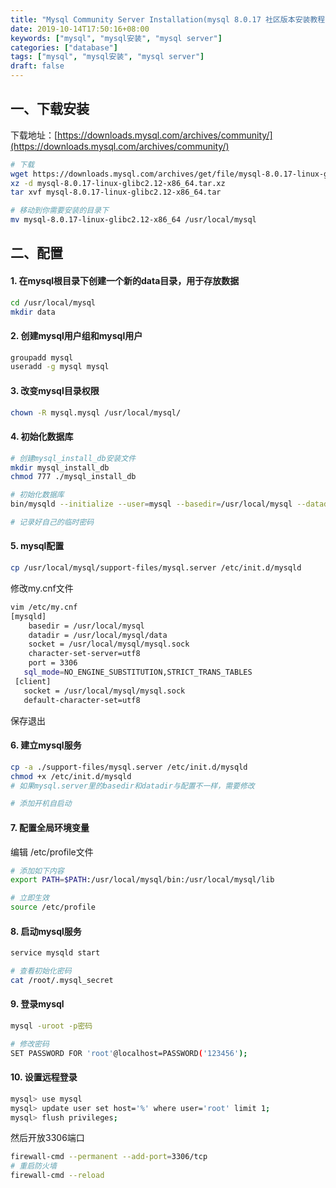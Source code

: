 ```yaml
---
title: "Mysql Community Server Installation(mysql 8.0.17 社区版本安装教程)"
date: 2019-10-14T17:50:16+08:00
keywords: ["mysql", "mysql安装", "mysql server"]
categories: ["database"]
tags: ["mysql", "mysql安装", "mysql server"]
draft: false
---
```


## 一、下载安装
下载地址：[https://downloads.mysql.com/archives/community/](https://downloads.mysql.com/archives/community/)

```bash
# 下载
wget https://downloads.mysql.com/archives/get/file/mysql-8.0.17-linux-glibc2.12-x86_64.tar.xz
xz -d mysql-8.0.17-linux-glibc2.12-x86_64.tar.xz
tar xvf mysql-8.0.17-linux-glibc2.12-x86_64.tar

# 移动到你需要安装的目录下
mv mysql-8.0.17-linux-glibc2.12-x86_64 /usr/local/mysql

```
## 二、配置
#### 1. 在mysql根目录下创建一个新的data目录，用于存放数据
```bash
cd /usr/local/mysql
mkdir data
```

#### 2. 创建mysql用户组和mysql用户
```bash
groupadd mysql
useradd -g mysql mysql

```

#### 3. 改变mysql目录权限
```bash
chown -R mysql.mysql /usr/local/mysql/
```

#### 4. 初始化数据库
````bash
# 创建mysql_install_db安装文件
mkdir mysql_install_db
chmod 777 ./mysql_install_db

# 初始化数据库
bin/mysqld --initialize --user=mysql --basedir=/usr/local/mysql --datadir=/usr/local/mysql/data

# 记录好自己的临时密码

````
#### 5. mysql配置
```bash
cp /usr/local/mysql/support-files/mysql.server /etc/init.d/mysqld
```
修改my.cnf文件

```bash
vim /etc/my.cnf
[mysqld]
    basedir = /usr/local/mysql   
    datadir = /usr/local/mysql/data
    socket = /usr/local/mysql/mysql.sock
    character-set-server=utf8
    port = 3306
   sql_mode=NO_ENGINE_SUBSTITUTION,STRICT_TRANS_TABLES
 [client]
   socket = /usr/local/mysql/mysql.sock
   default-character-set=utf8
```
保存退出

#### 6. 建立mysql服务
```bash
cp -a ./support-files/mysql.server /etc/init.d/mysqld
chmod +x /etc/init.d/mysqld
# 如果mysql.server里的basedir和datadir与配置不一样，需要修改

# 添加开机自启动

```

#### 7. 配置全局环境变量
编辑 /etc/profile文件
```bash
# 添加如下内容
export PATH=$PATH:/usr/local/mysql/bin:/usr/local/mysql/lib

# 立即生效
source /etc/profile

```

#### 8. 启动mysql服务
```bash
service mysqld start

# 查看初始化密码
cat /root/.mysql_secret

```

#### 9. 登录mysql
```bash
mysql -uroot -p密码

# 修改密码
SET PASSWORD FOR 'root'@localhost=PASSWORD('123456');

```

#### 10. 设置远程登录
```bash
mysql> use mysql
mysql> update user set host='%' where user='root' limit 1;
mysql> flush privileges;

```
然后开放3306端口
```bash
firewall-cmd --permanent --add-port=3306/tcp
# 重启防火墙
firewall-cmd --reload

```




